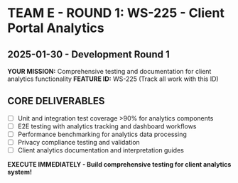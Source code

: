# TEAM E - ROUND 1: WS-225 - Client Portal Analytics
## 2025-01-30 - Development Round 1

**YOUR MISSION:** Comprehensive testing and documentation for client analytics functionality
**FEATURE ID:** WS-225 (Track all work with this ID)

## CORE DELIVERABLES
- [ ] Unit and integration test coverage >90% for analytics components
- [ ] E2E testing with analytics tracking and dashboard workflows
- [ ] Performance benchmarking for analytics data processing
- [ ] Privacy compliance testing and validation
- [ ] Client analytics documentation and interpretation guides

**EXECUTE IMMEDIATELY - Build comprehensive testing for client analytics system!**
